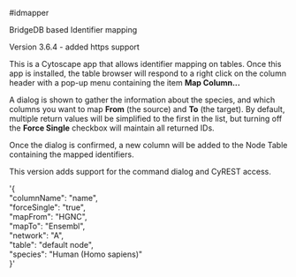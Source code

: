 #idmapper

BridgeDB based Identifier mapping

Version 3.6.4 - added https support


This is a Cytoscape app that allows identifier mapping on tables.   Once this app is installed, the table browser will respond to a right click on the column header with a pop-up menu containing the item **Map Column...**  

A dialog is shown to gather the information about the species, and which columns you want to map **From** (the source) and **To** (the target).  By default, multiple return values will be simplified to the first in the list, but turning off the **Force Single** checkbox will maintain all returned IDs.

Once the dialog is confirmed, a new column will be added to the Node Table containing the mapped identifiers.

This version adds support for the command dialog and CyREST access.

'{  
  "columnName": "name",    
  "forceSingle": "true",    
  "mapFrom": "HGNC",  
  "mapTo": "Ensembl",    
  "network": "A",    
  "table": "default node",    
  "species": "Human (Homo sapiens)"  
}'  
